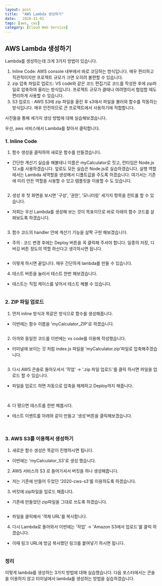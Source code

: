 ```yaml
---
layout: post
title:  "AWS Lambda 생성하기"
date:   2020-11-01
tags: [aws, cws]
category: [Cloud Web Service]
---
```


## AWS Lambda 생성하기

Lambda를 생성하는데 크게 3가지 방법이 있습니다.

1. Inline Code: AWS console 내부에서 바로 코딩하는 방식입니다. 매우 편리하고 직관적이지만 프로젝트 규모가 크면 오히려 불편할 수 있습니다.
2. zip 압축 파일로 업로드: VS code와 같은 코드 편집기로 코드를 작성한 후에 zip파일로 압축하여 올리는 방식입니다. 프로젝트 규모가 클때나 여려명이서 협업할 때도 편리하게 사용할 수 있습니다.
3. S3 업로드 : AWS S3에 zip 파일을 올린 후 s3에서 파일을 불러와 함수를 작동하는 방식입니다. 매우 안전하므로 큰 프로젝트에서 사용하기에 적합합니다.

사진들을 통해 세가지 생성 방법에 대해 실습해보겠습니다.

우선, aws 서비스에서 Lambda를 찾아서 클릭합니다.
 <img id="my_img" src="{{ 'assets/img/CWS_Lambda_1/01.png' | prepend: site.baseurl }}" alt="">

### 1. Inline Code

1. 함수 생성을 클릭하여 새로운 함수를 만들겠습니다.
 - 간단한 계산기 실습을 해볼테니 이름은 myCalculator로 짓고, 런타임은 Node.js 12.x를 사용하겠습니다. 앞로도 모든 실습은 Node.js로 실습하겠습니다. 실행 역할 에서는 Lambda 새역할을 생성해서 디폴트값을 주도록 하겠습니다. 여기서는 기존에 미리 만든 역할을 사용할 수 있고 탬플릿을 이용할 수 도 있습니다.

<img id="my_img" src="{{ 'assets/img/CWS_Lambda_1/02png' | prepend: site.baseurl }}" alt="">

2. 생성 후 첫 화면을 보시면 '구성', '권한', '모니터링' 세가지 항목을 컨트롤 할 수 있습니다. 
 - 저희는 우선 Lambda를 생성해 보는 것이 목표이므로 바로 아래의 함수 코드를 살펴보도록 하겠습니다.

<img id="my_img" src="{{ 'assets/img/CWS_Lambda_1/03.png' | prepend: site.baseurl }}" alt="">

3. 함수 코드의 handler 안에 계산기 기능을 살짝 구현 해보겠습니다.
 - 주의 : 코드 변경 후에는 Deploy 버튼을 꼭 클릭해 주셔야 합니다. 일종의 저장, 디버깅 버튼 정도의 역할 하신다고 생각하시면 됩니다.

<img id="my_img" src="{{ 'assets/img/CWS_Lambda_1/04.png' | prepend: site.baseurl }}" alt="">

 - 이렇게 하시면 끝입니다. 매우 간단하게 lambda를 만들 수 있습니다.

4. 테스트 버튼을 눌러서 테스트 한번 해보겠습니다.
 - 테스트는 직접 케이스를 넣어서 테스트 해볼 수 있습니다.

<img id="my_img" src="{{ 'assets/img/CWS_Lambda_1/05.png' | prepend: site.baseurl }}" alt="">

### 2. ZIP 파일 업로드

1. 먼저 inline 방식과 똑같은 방식으로 함수를 생성해줍니다. 
 - 이번에는 함수 이름을 'myCalculator_ZIP'로 하겠습니다.

<img id="my_img" src="{{ 'assets/img/CWS_Lambda_1/06.png' | prepend: site.baseurl }}" alt="">

2. 아까와 동일한 코드를 이번에는 vs code를 이용해 작성했습니다.
 - 터미널에 보이는 것 처럼 index.js 파일을 'myCalculator.zip'파일로 압축해주겠습니다.

<img id="my_img" src="{{ 'assets/img/CWS_Lambda_1/07.png' | prepend: site.baseurl }}" alt="">

3. 다시 AWS 콘솔로 돌아오셔서 '작업' → '.zip 파일 업로드'를 클릭 하시면 파일을 업로드 할 수 있습니다. 
 - 파일을 업로드 하면 자동으로 압축을 해제하고 Deploy까지 해줍니다.

<img id="my_img" src="{{ 'assets/img/CWS_Lambda_1/08.png' | prepend: site.baseurl }}" alt="">

<img id="my_img" src="{{ 'assets/img/CWS_Lambda_1/09.png' | prepend: site.baseurl }}" alt="">

4. 다 됐으면 테스트를 한번 해봅시다.
 - 테스트 이벤트를 아래와 같이 만들고 '생성'버튼을 클릭해보겠습니다.

<img id="my_img" src="{{ 'assets/img/CWS_Lambda_1/11.png' | prepend: site.baseurl }}" alt="">

<img id="my_img" src="{{ 'assets/img/CWS_Lambda_1/12.png' | prepend: site.baseurl }}" alt="">

### 3. AWS S3를 이용해서 생성하기

1. 새로운 함수 생성은 똑같이 진행하시면 됩니다.
 - 이번에는 'myCalculator_S3'로 생성 했습니다.
2. AWS 서비스의 S3 로 들어가셔서 버킷을 하나 생성해줍니다.
 - 저는 기존에 만들어 두었던 '2020-cws-s3'를 이용하도록 하겠습니다.
3. 버킷에 zip파일을 업로드 해줍니다.
 - 기존에 만들었던 zip파일을 그대로 쓰도록 하겠습니다.

<img id="my_img" src="{{ 'assets/img/CWS_Lambda_1/13.png' | prepend: site.baseurl }}" alt="">

 - 파일을 클릭해서 '객체 URL'를 복사합니다.

4. 다시 Lambda로 돌아와서 이번에는 '작업' → 'Amazon S3에서 업로드'를 클릭 하겠습니다.
 - 이때 링크 URL에 방금 복사했던 링크를 붙여넣기 하시면 됩니다.

<img id="my_img" src="{{ 'assets/img/CWS_Lambda_1/15.png' | prepend: site.baseurl }}" alt="">

### 정리

이렇게 lambda를 생성하는 3가지 방법에 대해 실습했습니다. 다음 포스터에서는 콘솔을 이용하지 않고 터미널에서 lambda를 생성하는 방법을 실습하겠습니다.